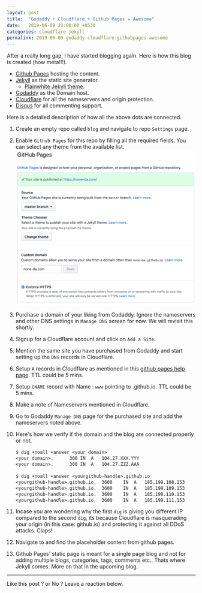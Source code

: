 ```yaml
---
layout: post
title:  "Godaddy + Cloudflare + Github Pages = Awesome"
date:   2019-06-09 23:00:00 +0530
categories: cloudflare jekyll
permalink: 2019-06-09-godaddy-cloudflare-githubpages-awesome
---
```

After a really long gap, I have started blogging again. Here is how this blog is created (how meta!!!).

* [Github Pages][ghpages] hosting the content.
* [Jekyll][jekyll] as the static site generator.
	* [Plainwhite Jekyll theme][theme].
* [Godaddy][godaddy] as the Domain host.
* [Cloudflare][cloudflare] for all the nameservers and origin protection.
* [Disqus][disqus] for all commenting support.

Here is a detailed description of how all the above dots are connected.

1. Create an empty repo called `blog` and navigate to repo `Settings` page.
2. Enable `Github Pages` for this repo by filling all the required fields. You can select any theme from the available list.
![Github Pages screenshot](/assets/github-pages-settings.png)
3. Purchase a domain of your liking from Godaddy. Ignore the nameservers and other DNS settings in `Manage DNS` screen for now. We will revisit this shortly.
4. Signup for a Cloudflare account and click on `Add a Site`.
5. Mention the same site you have purchased from Godaddy and start setting up the `DNS` records in Cloudflare.
6. Setup `A` records in Cloudflare as mentioned in this [github pages help page][setup-apex-domain]. TTL could be 5 mins.
7. Setup `CNAME` record with Name : `www` pointing to <yourgithub-handle>.github.io. TTL could be 5 mins.
8. Make a note of Nameservers mentioned in Cloudflare.
9. Go to Godaddy `Manage DNS` page for the purchased site and add the nameservers noted above.
10. Here's how we verify if the domain and the blog are connected properly or not.
	~~~
	$ dig +noall +answer <your domain>
	<your domain>.		300	IN	A	104.27.XXX.YYY
	<your domain>.		300	IN	A	104.27.ZZZ.AAA

	$ dig +noall +answer <yourgithub-handle>.github.io
	<yourgithub-handle>.github.io.	3600	IN	A	185.199.108.153
	<yourgithub-handle>.github.io.	3600	IN	A	185.199.109.153
	<yourgithub-handle>.github.io.	3600	IN	A	185.199.110.153
	<yourgithub-handle>.github.io.	3600	IN	A	185.199.111.153
	~~~

11. Incase you are wondering why the first `dig` is giving you different IP compared to the second `dig`, its because Cloudflare is masquerading your origin (in this case: github.io) and protecting it against all DDoS attacks. Claps!

12. Navigate to <your domain> and find the placeholder content from github pages.
13. Github Pages' static page is meant for a single page blog and not for adding multiple blogs, categories, tags, comments etc.. Thats where Jekyll comes. More on that in the upcoming blog.

---
Like this post ? or No ? Leave a reaction below.

[jekyll]: https://jekyllrb.com/
[theme]: https://github.com/thelehhman/plainwhite-jekyll
[ghpages]:   https://pages.github.com/
[godaddy]:   https://godaddy.com/
[cloudflare]:   https://cloudflare.com/
[disqus]: https://disqus.com
[setup-apex-domain]: https://help.github.com/en/articles/setting-up-an-apex-domain#configuring-a-records-with-your-dns-provider
